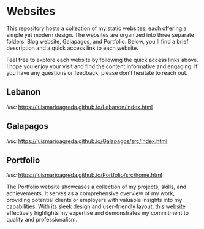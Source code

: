 # Websites
This repository hosts a collection of my static websites, each offering a simple yet modern design. The websites are organized into three separate folders: Blog website, Galapagos, and Portfolio. Below, you'll find a brief description and a quick access link to each website.

Feel free to explore each website by following the quick access links above. I hope you enjoy your visit and find the content informative and engaging. If you have any questions or feedback, please don't hesitate to reach out.

## Lebanon
*link:* https://luismarioagreda.github.io/Lebanon/index.html

## Galapagos 
*link:* https://luismarioagreda.github.io/Galapagos/src/index.html

## Portfolio  
*link:* https://luismarioagreda.github.io/Portfolio/src/home.html

The Portfolio website showcases a collection of my projects, skills, and achievements. It serves as a comprehensive overview of my work, providing potential clients or employers with valuable insights into my capabilities. With its sleek design and user-friendly layout, this website effectively highlights my expertise and demonstrates my commitment to quality and professionalism.

